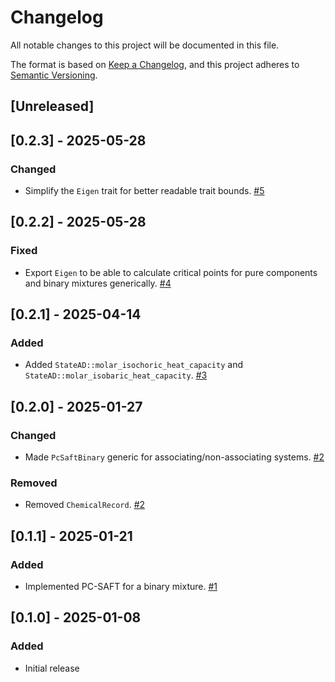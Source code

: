 # Changelog
All notable changes to this project will be documented in this file.

The format is based on [Keep a Changelog](https://keepachangelog.com/en/1.0.0/),
and this project adheres to [Semantic Versioning](https://semver.org/spec/v2.0.0.html).

## [Unreleased]

## [0.2.3] - 2025-05-28
### Changed
- Simplify the `Eigen` trait for better readable trait bounds. [#5](https://github.com/feos-org/feos-ad/pull/5)

## [0.2.2] - 2025-05-28
### Fixed
- Export `Eigen` to be able to calculate critical points for pure components and binary mixtures generically. [#4](https://github.com/feos-org/feos-ad/pull/4)

## [0.2.1] - 2025-04-14
### Added
- Added `StateAD::molar_isochoric_heat_capacity` and `StateAD::molar_isobaric_heat_capacity`. [#3](https://github.com/feos-org/feos-ad/pull/3)

## [0.2.0] - 2025-01-27
### Changed
- Made `PcSaftBinary` generic for associating/non-associating systems. [#2](https://github.com/feos-org/feos-ad/pull/2)

### Removed
- Removed `ChemicalRecord`. [#2](https://github.com/feos-org/feos-ad/pull/2)

## [0.1.1] - 2025-01-21
### Added
- Implemented PC-SAFT for a binary mixture. [#1](https://github.com/feos-org/feos-ad/pull/1)

## [0.1.0] - 2025-01-08
### Added
- Initial release

